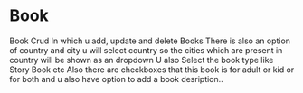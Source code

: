 # Book
Book Crud In which u add, update and delete Books
There is also an option of country and city 
u will select country so the cities which are present in country will be shown as an dropdown 
U also Select the book type like Story Book etc
Also there are checkboxes that this book is for adult or kid or for both
and u also have option to add a book desription..

